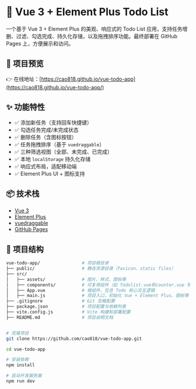 # 📝 Vue 3 + Element Plus Todo List

一个基于 Vue 3 + Element Plus 的美观、响应式的 Todo List 应用，支持任务增删、过滤、勾选完成、持久化存储，以及拖拽排序功能。最终部署在 GitHub Pages 上，方便展示和访问。

## 🚀 项目预览

👉 在线地址：[https://cao818.github.io/vue-todo-app](https://cao818.github.io/vue-todo-app/)

## ✨ 功能特性

- ✅ 添加新任务（支持回车快捷键）
- ✅ 勾选任务完成/未完成状态
- ✅ 删除任务（含图标按钮）
- ✅ 任务拖拽排序（基于 `vuedraggable`）
- ✅ 三种筛选视图（全部、未完成、已完成）
- ✅ 本地 `localStorage` 持久化存储
- ✅ 响应式布局，适配移动端
- ✅ Element Plus UI + 图标支持

## 📦 技术栈

- [Vue 3](https://vuejs.org/)
- [Element Plus](https://element-plus.org/)
- [vuedraggable](https://github.com/SortableJS/vue.draggable.next)
- [GitHub Pages](https://pages.github.com/)

## 📂 项目结构

```bash
vue-todo-app/                # 项目根目录
├── public/                  # 静态资源目录（favicon、static files）
├── src/
│   ├── assets/              # 图片、样式、图标等
│   ├── components/          # 可复用组件（如 Todolist.vue和counter.vue 等）
│   ├── App.vue              # 根组件，包含 Todo 核心交互逻辑
│   ├── main.js              # 项目入口，初始化 Vue + Element Plus、图标等
├── .gitignore               # Git 忽略配置
├── package.json             # 项目配置与依赖列表
├── vite.config.js           # Vite 构建和部署配置
├── README.md                # 项目说明文档


# 克隆项目
git clone https://github.com/cao818/vue-todo-app.git

cd vue-todo-app

# 安装依赖
npm install

# 启动开发服务器
npm run dev
